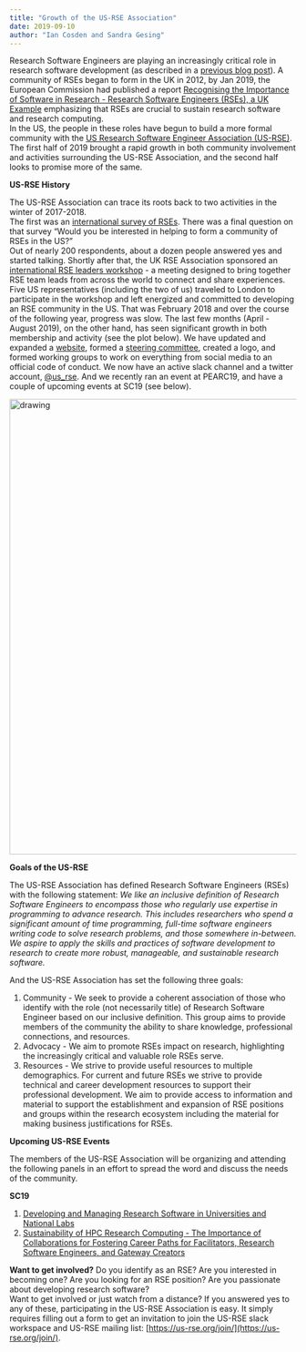 ```yaml
---
title: "Growth of the US-RSE Association"
date: 2019-09-10
author: "Ian Cosden and Sandra Gesing"
---
```


Research Software Engineers are playing an increasingly critical role in research software development 
(as described in a [previous blog post](http://urssi.us/blog/2019/04/16/why-research-software-engineers/)). A community of 
RSEs began to form in the UK in 2012, by Jan 2019, the European Commission had published a report [Recognising the Importance of 
Software in Research - Research Software Engineers (RSEs), a UK 
Example](https://ec.europa.eu/info/sites/info/files/research_and_innovation/importance_of_software_in_research.pdf) 
emphasizing that RSEs are crucial to sustain research software and research computing.  
In the US, the people in these roles have begun to build a more formal community with the 
[US Research Software Engineer Association (US-RSE)](https://us-rse.org/).  
The first half of 2019 brought a rapid growth in both community involvement and activities 
surrounding the US-RSE Association, and the second half looks to promise more of the same. 

**US-RSE History**

The US-RSE Association can trace its roots back to two activities in the winter of 2017-2018.  
The first was an [international survey of RSEs](https://www.software.ac.uk/what-do-we-know-about-rses-results-our-international-surveys).
There was a final question on that survey “Would you be interested in helping to form a community of RSEs in the US?”  
Out of nearly 200 respondents, about a dozen people answered yes and started talking.  Shortly after that, the UK RSE Association 
sponsored an [international RSE leaders workshop](https://rse.ac.uk/rse-international-leaders-meeting/) - 
a meeting designed to bring together RSE team leads from across the world to connect and share experiences.  
Five US representatives (including the two of us) traveled to London to participate in the workshop and left energized and 
committed to developing an RSE community in the US.  That was February 2018 and over the course of the following year, progress was 
slow.  The last few months (April - August 2019), on the other hand, has seen significant growth in both membership and 
activity (see the plot below).  We have updated and expanded a [website](https://us-rse.org), 
formed a [steering committee](https://us-rse.org/steering-committee/), created a logo, and formed working groups to work on 
everything from social media to an official code of conduct.  We now have an active slack channel and a twitter account, 
[@us_rse](https://twitter.com/us_rse). And we recently ran an event at PEARC19, and have a couple of upcoming events at SC19 (see below).

<img src="US-RSE-Membership-August2019.png" alt="drawing" width="800"/>

**Goals of the US-RSE**

The US-RSE Association has defined Research Software Engineers (RSEs) with the following statement: 
*We like an inclusive definition of Research Software Engineers to encompass those who regularly use expertise in programming to 
advance research. This includes researchers who spend a significant amount of time programming, full-time software engineers 
writing code to solve research problems, and those somewhere in-between. We aspire to apply the skills and practices of 
software development to research to create more robust, manageable, and sustainable research software.*

And the US-RSE Association has set the following three goals:
1. Community - We seek to provide a coherent association of those who identify with the role (not necessarily title) of Research Software Engineer based on our inclusive definition. This group aims to provide  members of the community the ability to share knowledge, professional connections, and resources.
2. Advocacy - We aim to promote RSEs impact on research, highlighting the increasingly critical and valuable role RSEs serve.
3. Resources - We strive to provide useful resources to multiple demographics. For current and future RSEs we strive to provide technical and career development resources to support their professional development. We aim to provide access to information and material to support the establishment and expansion of RSE positions and groups within the research ecosystem including the material for making business justifications for RSEs.

**Upcoming US-RSE Events**

The members of the US-RSE Association will be organizing and attending the following panels in an effort to spread the word and 
discuss the needs of the community.  

**SC19**
1. [Developing and Managing Research Software in Universities and National Labs](https://sc19.supercomputing.org/presentation/?id=pan108&sess=sess226)
2. [Sustainability of HPC Research Computing - The Importance of Collaborations for Fostering Career Paths for Facilitators, Research Software Engineers, and Gateway Creators](https://sc19.supercomputing.org/presentation/?id=pan109&sess=sess227)

**Want to get involved?**
Do you identify as an RSE?  Are you interested in becoming one? Are you looking for an RSE position?  Are you passionate about developing research software?  
Want to get involved or just watch from a distance?  If you answered yes to any of these, participating in the US-RSE Association 
is easy.  It simply requires filling out a form to get an invitation to join the US-RSE slack workspace and US-RSE mailing list: 
[https://us-rse.org/join/](https://us-rse.org/join/). 
